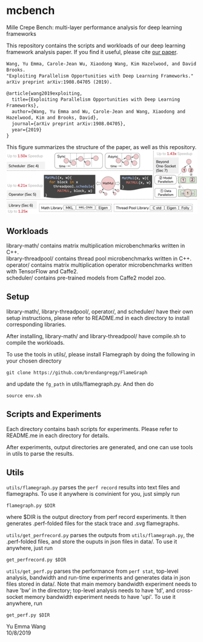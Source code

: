 # mcbench
Mille Crepe Bench: multi-layer performance analysis for deep learning frameworks


This repository contains the scripts and workloads of our deep learning framework analysis paper. If
you find it useful, please cite [our paper](https://arxiv.org/abs/1908.04705).

```
Wang, Yu Emma, Carole-Jean Wu, Xiaodong Wang, Kim Hazelwood, and David Brooks. 
"Exploiting Parallelism Opportunities with Deep Learning Frameworks." 
arXiv preprint arXiv:1908.04705 (2019).
```

```
@article{wang2019exploiting,
  title={Exploiting Parallelism Opportunities with Deep Learning Frameworks},
  author={Wang, Yu Emma and Wu, Carole-Jean and Wang, Xiaodong and Hazelwood, Kim and Brooks, David},
  journal={arXiv preprint arXiv:1908.04705},
  year={2019}
}
```

This figure summarizes the structure of the paper, as well as this repository.
![mcbench](https://github.com/Emma926/mcbench/blob/master/overview.png)



## Workloads
library-math/ contains matrix multiplication microbenchmarks written in C++.  
library-threadpool/ contains thread pool microbenchmarks written in C++.  
operator/ contains matrix multiplication operator microbenchmarks written with TensorFlow and Caffe2.   
scheduler/ contains pre-trained models from Caffe2 model zoo.  


## Setup

library-math/, library-threadpool/, operator/, and scheduler/ have their own setup instructions, please refer to README.md in each directory to install corresponding libraries.  

After installing, library-math/ and library-threadpool/ have compile.sh to compile the workloads.  

To use the tools in utils/, please install Flamegraph by doing the following in your chosen directory
```
git clone https://github.com/brendangregg/FlameGraph

```
and update the `fg_path` in utils/flamegraph.py. And then do
```
source env.sh
```

## Scripts and Experiments
Each directory contains bash scripts for experiments. Please refer to README.me in each directory for details.

After experiments, output directories are generated, and one can use tools in utils to parse the results.

## Utils

`utils/flamegraph.py` parses the `perf record` results into text files and flamegraphs. To use it anywhere is convinient for you, just simply run
```
flamegraph.py $DIR
```
where $DIR is the output directory from perf record experiments. It then generates .perf-folded files for the stack trace and .svg flamegraphs.  

`utils/get_perfrecord.py` parses the outputs from `utils/flamegraph.py`, the .perf-folded files, and store the ouputs in json files in data/. To use it anywhere, just run
```
get_perfrecord.py $DIR
```

`utils/get_perf.py` parses the performance from `perf stat`, top-level analysis, bandwidth and run-time experiments and generates data in json files stored in data/. Note that main memory bandwidth experiment needs to have 'bw' in the directory; top-level analysis needs to have 'td', and cross-socket memory bandwidth experiment needs to have 'upi'. To use it anywhere, run
```
get_perf.py $DIR
```

Yu Emma Wang  
10/8/2019
